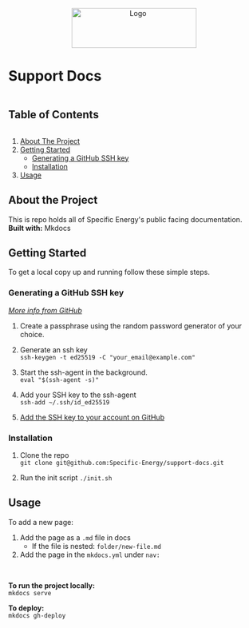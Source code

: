 <!-- Title -->
<p align="center">
	<img src="docs/images/logo-transparent.svg" alt="Logo" width="250" height="80">
</p>

# Support Docs


<!-- TABLE OF CONTENTS -->
<div>
	<summary><h2 style="display: inline-block">Table of Contents</h2></summary>
	<ol>
		<li><a href="#about-the-project">About The Project</a></li>
		<li>
			<a href="#getting-started">Getting Started</a>
			<ul>
				<li><a href="#generating-a-github-ssh-key">Generating a GitHub SSH key</a></li>
				<li><a href="#installation">Installation</a></li>
			</ul>
		</li>
		<li><a href="#usage">Usage</a></li>
	</ol>
</div>


<!-- ABOUT THE PROJECT -->
## About the Project

This is repo holds all of Specific Energy's public facing documentation.
<br />
**Built with:** Mkdocs


<!-- GETTING STARTED -->
## Getting Started

To get a local copy up and running follow these simple steps.

### Generating a GitHub SSH key
_[More info from GitHub](https://docs.github.com/en/authentication/connecting-to-github-with-ssh/generating-a-new-ssh-key-and-adding-it-to-the-ssh-agent)_
<br />

1. Create a passphrase using the random password generator of your choice.

2. Generate an ssh key
	<br />
	```ssh-keygen -t ed25519 -C "your_email@example.com"```

3. Start the ssh-agent in the background.
	<br />
	```eval "$(ssh-agent -s)"```

4. Add your SSH key to the ssh-agent
	<br />
	```ssh-add ~/.ssh/id_ed25519```

5. [Add the SSH key to your account on GitHub](https://docs.github.com/en/authentication/connecting-to-github-with-ssh/adding-a-new-ssh-key-to-your-github-account)


### Installation

1. Clone the repo
	<br />
   ```git clone git@github.com:Specific-Energy/support-docs.git```

2. Run the init script
   ```./init.sh```


<!-- USAGE -->
## Usage

To add a new page:  <br />

1. Add the page as a ```.md``` file in docs
	- If the file is nested: ```folder/new-file.md``` 
2. Add the page in the ```mkdocs.yml``` under ```nav:```

<br />

**To run the project locally:**  <br />
```mkdocs serve```

**To deploy:**  <br />
```mkdocs gh-deploy```
